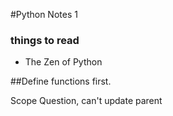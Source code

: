 #Python Notes 1
### things to read
* The Zen of Python

##Define functions first.




Scope Question, can't update parent